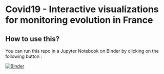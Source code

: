 # Covid19 - Interactive visualizations for monitoring evolution in France

## How to use this?

You can run this repo in a Jupyter Notebook on Binder by clicking on the following button :

[![Binder](https://mybinder.org/badge_logo.svg)](https://mybinder.org/v2/gh/lde2015/Covid19/3f91ad287f9dfc0441dc5e57e00b6142fe2c862c?filepath=geo_covid.ipynb)
